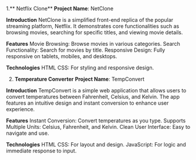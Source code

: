 1.** Netflix Clone**
**Project Name**: NetClone

**Introduction**
NetClone is a simplified front-end replica of the popular streaming platform, Netflix. It demonstrates core functionalities such as browsing movies, searching for specific titles, and viewing movie details.

**Features**
Movie Browsing: Browse movies in various categories.
Search Functionality: Search for movies by title.
Responsive Design: Fully responsive on tablets, mobiles, and desktops.

**Technologies**
HTML
CSS: For styling and responsive design.


2. **Temperature Converter**
**Project Name**: TempConvert

**Introduction**
TempConvert is a simple web application that allows users to convert temperatures between Fahrenheit, Celsius, and Kelvin. The app features an intuitive design and instant conversion to enhance user experience.

**Features**
Instant Conversion: Convert temperatures as you type.
Supports Multiple Units: Celsius, Fahrenheit, and Kelvin.
Clean User Interface: Easy to navigate and use.

**Technologies**
HTML
CSS: For layout and design.
JavaScript: For logic and immediate response to input.
